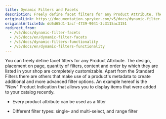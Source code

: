 ```yaml
---
title: Dynamic Filters and Facets
description: Freely define facet filters for any Product Attribute. The design, placement on page, quantity of filters, content and order are completely customizable.
originalLink: https://documentation.spryker.com/v5/docs/dynamic-filter-facets
originalArticleId: dd6d65d1-1acf-4739-9041-3c3115ac3151
redirect_from:
  - /v5/docs/dynamic-filter-facets
  - /v5/docs/en/dynamic-filter-facets
  - /v5/docs/dynamic-filters-functionality
  - /v5/docs/en/dynamic-filters-functionality
---
```


You can freely define facet filters for any Product Attribute. The design, placement on page, quantity of filters, content and order by which they are listed in your shop are completely customizable. Apart from the Standard Filters there are others that make use of a product's metadata to create additional and more advanced filter options. An example hereof is the "New" Product Indication that allows you to display items that were added to your catalog recently.

- Every product attribute can be used as a filter

- Different filter types: single- and multi-select, and range filter
